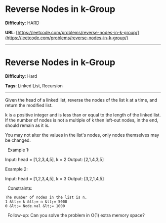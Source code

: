 # Reverse Nodes in k-Group

**Difficulty**: HARD

**URL**: [https://leetcode.com/problems/reverse-nodes-in-k-group/](https://leetcode.com/problems/reverse-nodes-in-k-group/)

---

# Reverse Nodes in k-Group

**Difficulty**: Hard

**Tags**: Linked List, Recursion

---

Given the head of a linked list, reverse the nodes of the list k at a time, and return the modified list.

k is a positive integer and is less than or equal to the length of the linked list. If the number of nodes is not a multiple of k then left-out nodes, in the end, should remain as it is.

You may not alter the values in the list&#39;s nodes, only nodes themselves may be changed.

&nbsp;
Example 1:


Input: head = [1,2,3,4,5], k = 2
Output: [2,1,4,3,5]


Example 2:


Input: head = [1,2,3,4,5], k = 3
Output: [3,2,1,4,5]


&nbsp;
Constraints:


	The number of nodes in the list is n.
	1 &lt;= k &lt;= n &lt;= 5000
	0 &lt;= Node.val &lt;= 1000


&nbsp;
Follow-up: Can you solve the problem in O(1) extra memory space?


